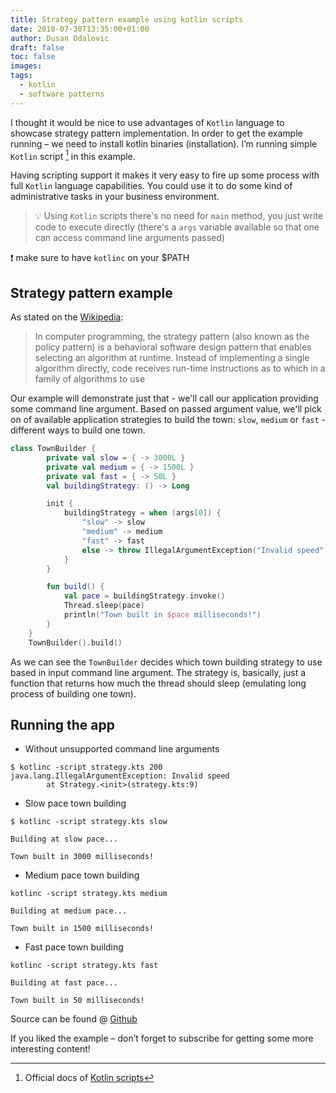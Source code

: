 ```yaml
---
title: Strategy pattern example using kotlin scripts
date: 2018-07-30T13:35:00+01:00
author: Dusan Odalovic
draft: false
toc: false
images:
tags:
  - kotlin
  - software patterns
---
```


I thought it would be nice to use advantages of `Kotlin` language to showcase strategy pattern implementation. In order to get the example 
running – we need to install kotlin binaries (installation). I’m running simple `Kotlin` script [^1] in this example.

Having scripting support it makes it very easy to fire up some process with full `Kotlin` language capabilities. You could use it to do some 
kind of administrative tasks in your business environment.
 
> :bulb: Using `Kotlin` scripts there's no need for `main` method, you just write code to execute directly (there's a `args` variable available so 
>that one can access command line arguments passed)

:exclamation: make sure to have `kotlinc` on your $PATH

## Strategy pattern example

As stated on the [Wikipedia](https://en.wikipedia.org/wiki/Strategy_pattern):

> In computer programming, the strategy pattern (also known as the policy pattern) is a behavioral software design pattern that enables selecting 
>an algorithm at runtime. Instead of implementing a single algorithm directly, code receives run-time instructions as to which in a family of 
>algorithms to use

Our example will demonstrate just that - we'll call our application providing some command line argument. Based on passed argument value, we'll pick on 
of available  application strategies to build the town: `slow`, `medium` or `fast` - different ways to build one town.

```kotlin
class TownBuilder {
        private val slow = { -> 3000L }
        private val medium = { -> 1500L }
        private val fast = { -> 50L }
        val buildingStrategy: () -> Long

        init {
            buildingStrategy = when (args[0]) {
                "slow" -> slow
                "medium" -> medium
                "fast" -> fast
                else -> throw IllegalArgumentException("Invalid speed")
            }
        }

        fun build() {
            val pace = buildingStrategy.invoke()
            Thread.sleep(pace)
            println("Town built in $pace milliseconds!")
        }
    }
    TownBuilder().build()
```

As we can see the `TownBuilder` decides which town building strategy to use based in input command line  argument. The strategy is, basically, 
just a function that returns how much the thread should sleep (emulating long process of building one town).  

## Running the app

* Without unsupported command line arguments

```shell script
$ kotlinc -script strategy.kts 200
java.lang.IllegalArgumentException: Invalid speed
        at Strategy.<init>(strategy.kts:9)
```
        
* Slow pace town building

```shell script
$ kotlinc -script strategy.kts slow

Building at slow pace...

Town built in 3000 milliseconds!
```

* Medium pace town building

```shell script
kotlinc -script strategy.kts medium

Building at medium pace...

Town built in 1500 milliseconds!
```

* Fast pace town building

```shell script
kotlinc -script strategy.kts fast

Building at fast pace...

Town built in 50 milliseconds!
```


Source can be found @ [Github](https://gist.github.com/dodalovic/4ee9939ab645b9d9933da1b4f14edf7d)

If you liked the example – don’t forget to subscribe for getting some more interesting content!

[^1]: Official docs of [Kotlin scripts](https://kotlinlang.org/docs/tutorials/command-line.html#using-the-command-line-to-run-scripts)
